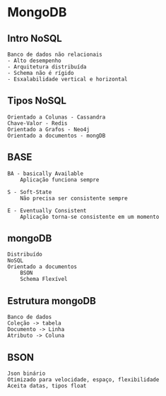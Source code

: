 # MongoDB

## Intro NoSQL
```
Banco de dados não relacionais
- Alto desempenho
- Arquitetura distribuída
- Schema não é rígido
- Esxalabilidade vertical e horizontal
```

## Tipos NoSQL
```
Orientado a Colunas - Cassandra
Chave-Valor - Redis
Orientado a Grafos - Neo4j
Orientado a documentos - mongDB
```

## BASE
```
BA - basically Available
    Aplicação funciona sempre

S - Soft-State
    Não precisa ser consistente sempre

E - Eventually Consistent
    Aplicação torna-se consistente em um momento
```


## mongoDB
```
Distribuído
NoSQL
Orientado a documentos
    BSON
    Schema Flexível
```

## Estrutura mongoDB
```
Banco de dados
Coleção -> tabela
Documento -> Linha
Atributo -> Coluna
```

## BSON
```
Json binário
Otimizado para velocidade, espaço, flexibilidade
Aceita datas, tipos float
